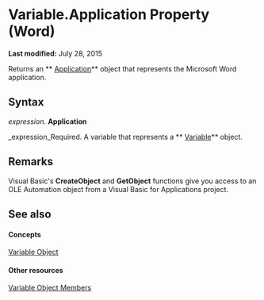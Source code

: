 
# Variable.Application Property (Word)

 **Last modified:** July 28, 2015

Returns an  ** [Application](d1cf6f8f-4e88-bf01-93b4-90a83f79cb44.md)** object that represents the Microsoft Word application.

## Syntax

 _expression_. **Application**

 _expression_Required. A variable that represents a  ** [Variable](e6a75f54-6f91-75b4-7ca0-9be302e8dbe0.md)** object.


## Remarks

Visual Basic's  **CreateObject** and **GetObject** functions give you access to an OLE Automation object from a Visual Basic for Applications project.


## See also


#### Concepts


 [Variable Object](e6a75f54-6f91-75b4-7ca0-9be302e8dbe0.md)
#### Other resources


 [Variable Object Members](f198dc22-fef8-aa24-45e6-26e9b71f4c6d.md)
